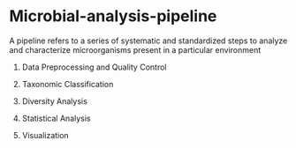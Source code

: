 # Microbial-analysis-pipeline

A pipeline refers to a series of systematic and standardized steps to analyze and characterize microorganisms present in a particular environment

1. Data Preprocessing and Quality Control

2. Taxonomic Classification

3. Diversity Analysis

4. Statistical Analysis

5. Visualization
